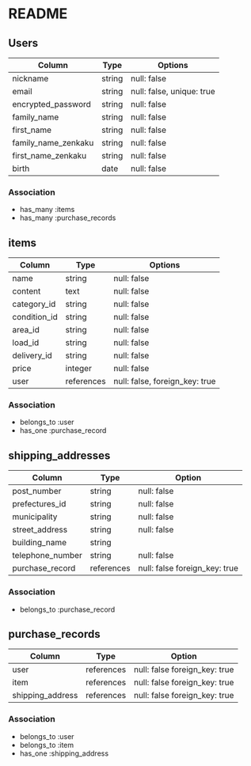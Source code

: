 # README
## Users

| Column                 | Type    |Options                    |
| ---------------------- | ------- |-------------------------- |
| nickname               | string  | null: false               |
| email                  | string  | null: false, unique: true |
| encrypted_password     | string  | null: false               |
| family_name            | string  | null: false               |
| first_name             | string  | null: false               |
| family_name_zenkaku    | string  | null: false               |
| first_name_zenkaku     | string  | null: false               |
| birth                  | date    | null: false               |

### Association

- has_many :items
- has_many :purchase_records


## items

| Column       | Type       | Options                        |
| ------------ |----------- |------------------------------- |
| name         | string     | null: false                    |
| content      | text       | null: false                    |
| category_id  | string     | null: false                    |
| condition_id | string     | null: false                    |
| area_id      | string     | null: false                    |
| load_id      | string     | null: false                    |
| delivery_id  | string     | null: false                    |
| price        | integer    | null: false                    |
| user         | references | null: false, foreign_key: true |

### Association

- belongs_to :user
- has_one :purchase_record


## shipping_addresses
| Column           | Type       | Option                        |
| ---------------- | ---------- | ----------------------------- |
| post_number      | string     | null: false                   |
| prefectures_id   | string     | null: false                   |
| municipality     | string     | null: false                   |
| street_address   | string     | null: false                   |
| building_name    | string     |                               |
| telephone_number | string     | null: false                   |
| purchase_record  | references | null: false foreign_key: true |

### Association

- belongs_to :purchase_record

## purchase_records
| Column           | Type       | Option                        |
| ---------------- | ---------- | ----------------------------- |
| user             | references | null: false foreign_key: true |
| item             | references | null: false foreign_key: true |
| shipping_address | references | null: false foreign_key: true |


### Association

- belongs_to :user
- belongs_to :item
- has_one :shipping_address